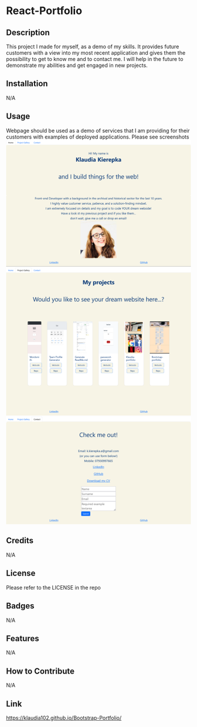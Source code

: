 
# React-Portfolio


## Description

This project I made for myself, as a demo of my skills. It provides future customers with a view into my most recent application and gives them the possibility to get to know me and to contact me. I will help in the future to demonstrate my abilities and get engaged in new projects.


## Installation

N/A

## Usage

Webpage should be used as a demo of services that I am providing for their customers with examples of deployed applications. Please see screenshots 
![screenshot](assets/images/Screenshot1.png) ![screenshot](assets/images/Screenshot2.png) ![screenshot](assets/images/Screenshot3.png)


## Credits

N/A

## License

Please refer to the LICENSE in the repo

## Badges

N/A

## Features

N/A

## How to Contribute

N/A

## Link

https://klaudia102.github.io/Bootstrap-Portfolio/
